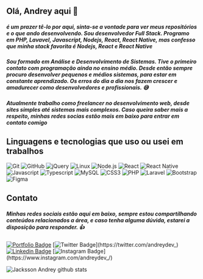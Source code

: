 ## Olá, Andrey aqui :call_me_hand:

##### é um prazer tê-lo por aqui, sinta-se a vontade para ver meus repositórios e o que ando desenvolvendo. Sou desenvolvedor Full Stack. Programo em PHP, Lavavel, Javascript, Nodejs, React, React Native, mas confesso que minha stack favorita é Nodejs, React e React Native

##### Sou formado em Análise e Desenvolvimento de Sistemas. Tive o primeiro contato com programação ainda no ensino médio. Desde então sempre procuro desenvolver pequenos e médios sistemas, para estar em constante aprendizado. Os erros do dia a dia nos fazem crescer e amadurecer como desenvolvedores e profissionais. :sweat_smile:

##### Atualmente trabalho como freelancer no desenvolvimento web, desde sites simples até sistemas mais complexos. Caso queira saber mais a respeito, minhas redes socias estão mais em baixo para entrar em contato comigo

## Linguagens e tecnologias que uso ou usei em trabalhos

![Git](https://img.shields.io/badge/-Git-222222?style=flat&logo=git&logoColor=F05032)
![GitHub](https://img.shields.io/badge/-GitHub-222222?style=flat&logo=github&logoColor=181717)
![jQuery](https://img.shields.io/badge/-jQuery-222222?style=flat&logo=jQuery&logoColor=0769AD)
![Linux](https://img.shields.io/badge/-Linux-222222?style=flat&logo=linux&logoColor=FCC624)
![Node.js](https://img.shields.io/badge/-Node.js-222222?style=flat&logo=node.js&logoColor=339933)
![React](https://img.shields.io/badge/-React-222222?style=flat&logo=React&logoColor=61DAFB)
![React Native](https://img.shields.io/badge/-ReactNative-222222?style=flat&logo=React&logoColor=61DAFB)
![Javascript](https://img.shields.io/badge/-Javascript-222222?style=flat&logo=Javascript&logoColor=FC)
![Typescript](https://img.shields.io/badge/-Typescript-222222?style=flat&logo=Typescript&logoColor=0769AD)
![MySQL](https://img.shields.io/badge/-MySQL-222222?style=flat&logo=MySQL)
![CSS3](https://img.shields.io/badge/-CSS3-222222?style=flat&logo=CSS3&logoColor=F05032)
![PHP](https://img.shields.io/badge/-PHP-222222?style=flat&logo=PHP&logoColor=0769AD)
![Laravel](https://img.shields.io/badge/-Laravel-222222?style=flat&logo=Laravel&logoColor=F050)
![Bootstrap](https://img.shields.io/badge/-Bootstrap-222222?style=flat&logo=Bootstrap&logoColor=582674)
![Figma](https://img.shields.io/badge/-Figma-222222?style=flat&logo=Figma&logoColor=)

## Contato

##### Minhas redes sociais estão aqui em baixo, sempre estou compartilhando conteúdos relacionados a área, e caso tenha alguma dúvida, estarei a disposição para responder. :thumbsup:

[![Portfolio Badge](https://img.shields.io/badge/Portfolio-jackssonandrey.github.io/portfolio-black)](https://jackssonandrey.github.io/portfolio)
[![Twitter Badge](https://img.shields.io/badge/-Twitter-1ca0f1?style=flat-square&labelColor=1ca0f1&logo=twitter&logoColor=white&link=https://twitter.com/andreydev_)](https://twitter.com/andreydev_)
[![Linkedin Badge](https://img.shields.io/badge/-LinkedIn-blue?style=flat-square&logo=Linkedin&logoColor=white&link=https://www.linkedin.com/in/jacksson-andrey)](https://www.linkedin.com/in/jacksson-andrey)
[![Instagram Badge](https://img.shields.io/badge/-Instagram-bc2a8d?style=flat-square&labelColor=bc2a8d&logo=Instagram&logoColor=white&link=https://www.instagram.com/andreydev_)](https://www.instagram.com/andreydev_/)

![Jacksson Andrey github stats](https://github-readme-stats.vercel.app/api?username=jackssonandrey&show_icons=true&hide_border=true&theme=nord&&count_private=true&hide=contribs)
<!--
**JackssonAndrey/jackssonandrey** is a ✨ _special_ ✨ repository because its `README.md` (this file) appears on your GitHub profile.

Here are some ideas to get you started:

- 🔭 I’m currently working on ...
- 🌱 I’m currently learning ...
- 👯 I’m looking to collaborate on ...
- 🤔 I’m looking for help with ...
- 💬 Ask me about ...
- 📫 How to reach me: ...
- 😄 Pronouns: ...
- ⚡ Fun fact: ...
-->
